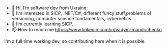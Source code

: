 - 👋 Hi, I’m software dev from Ukraine. 
- 👀 I’m interested in SICP, .NET/C#, different funcy stuff,problems of versioning, computer science fundamentals, cybernetics.
- 🌱 I’m currently learning SICP.
- 📫 How to reach me https://www.linkedin.com/in/vadym-mandrichenko

I'm a full time working dev, so contributing here when it is possible.

<!---
VadymMan/VadymMan is a ✨ special ✨ repository because its `README.md` (this file) appears on your GitHub profile.
You can click the Preview link to take a look at your changes.
--->
